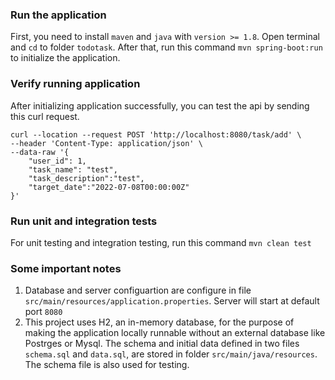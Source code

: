 ### Run the application

First, you need to install `maven` and `java` with `version >= 1.8`.
Open terminal and  `cd` to folder `todotask`. After that, run this command `mvn spring-boot:run` to initialize the
application.

### Verify running application

After initializing application successfully, you can test the api by sending this curl request.

```cookie
curl --location --request POST 'http://localhost:8080/task/add' \
--header 'Content-Type: application/json' \
--data-raw '{
    "user_id": 1,
    "task_name": "test",
    "task_description":"test",
    "target_date":"2022-07-08T00:00:00Z"
}'
```

### Run unit and integration tests

For unit testing and integration testing, run this command ```mvn clean test```

### Some important notes

1. Database and server configuartion are configure in file ```src/main/resources/application.properties```. Server will
   start at default port `8080`
2. This project uses H2, an in-memory database, for the purpose of making the application locally runnable without an
   external database like Postrges or Mysql. The schema and initial data defined in two files `schema.sql`
   and `data.sql`, are stored in folder ```src/main/java/resources```. The schema file is also used for testing.